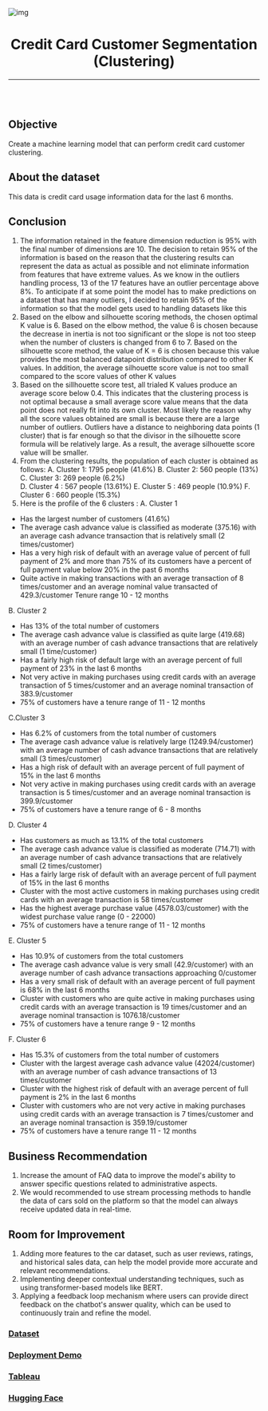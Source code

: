 ![img](https://miro.medium.com/v2/resize:fit:828/format:webp/0*roEnqE5qSiUbTJkp.jpg)

<center>

<h1>Credit Card Customer Segmentation (Clustering)</h1>

---

</center>

<br />
<br />

## **Objective**
Create a machine learning model that can perform credit card customer clustering.

## **About the dataset**

This data is credit card usage information data for the last 6 months.

## **Conclusion**

1. The information retained in the feature dimension reduction is 95% with the final number of dimensions are 10. The decision to retain 95% of the information is based on the reason that the clustering results can represent the data as actual as possible and not eliminate information from features that have extreme values. As we know in the outliers handling process, 13 of the 17 features have an outlier percentage above 8%. To anticipate if at some point the model has to make predictions on a dataset that has many outliers, I decided to retain 95% of the information so that the model gets used to handling datasets like this
2. Based on the elbow and silhouette scoring methods, the chosen optimal K value is 6. Based on the elbow method, the value 6 is chosen because the decrease in inertia is not too significant or the slope is not too steep when the number of clusters is changed from 6 to 7. Based on the silhouette score method, the value of K = 6 is chosen because this value provides the most balanced datapoint distribution compared to other K values. In addition, the average silhouette score value is not too small compared to the score values ​​of other K values
3. Based on the sillhouette score test, all trialed K values produce an average score below 0.4. This indicates that the clustering process is not optimal because a small average score value means that the data point does not really fit into its own cluster. Most likely the reason why all the score values obtained are small is because there are a large number of outliers. Outliers have a distance to neighboring data points (1 cluster) that is far enough so that the divisor in the silhouette score formula will be relatively large. As a result, the average silhouette score value will be smaller.
4. From the clustering results, the population of each cluster is obtained as follows:
  A. Cluster 1: 1795 people (41.6%)
  B. Cluster 2: 560 people (13%)
  C. Cluster 3: 269 people (6.2%)  
  D. Cluster 4 : 567 people (13.61%)
  E. Cluster 5 : 469 people (10.9%)
  F. Cluster 6 : 660 people (15.3%)
5. Here is the profile of the 6 clusters :
  A. Cluster 1
  - Has the largest number of customers (41.6%) 
  - The average cash advance value is classified as moderate (375.16) with an average cash advance transaction that is relatively small (2 times/customer) 
  - Has a very high   risk of default with an average value of percent of full payment of 2% and more than 75% of its customers have a percent of full payment value below 20% in the past 6 months
  - Quite active in making transactions    with an average transaction of 8 times/customer and an average nominal value transacted of 429.3/customer Tenure range 10 - 12 months

  B. Cluster 2
  - Has 13% of the total number of customers
  - The average cash advance value is classified as quite large (419.68) with an average number of cash advance transactions that are relatively small (1 time/customer)
  - Has a fairly high risk of default large with an average percent of full payment of 23% in the last 6 months
  - Not very active in making purchases using credit cards with an average transaction of 5 times/customer and an average nominal transaction of 383.9/customer
  - 75% of customers have a tenure range of 11 - 12 months

  C.Cluster 3
  - Has 6.2% of customers from the total number of customers
  - The average cash advance value is relatively large (1249.94/customer) with an average number of cash advance transactions that are relatively small (3 times/customer)
  - Has a high risk of default with an average percent of full payment of 15% in the last 6 months
  - Not very active in making purchases using credit cards with an average transaction is 5 times/customer and an average nominal transaction is 399.9/customer
  - 75% of customers have a tenure range of 6 - 8 months

  D. Cluster 4
  - Has customers as much as 13.1% of the total customers
  - The average cash advance value is classified as moderate (714.71) with an average number of cash advance transactions that are relatively small (2 times/customer)
  - Has a fairly large risk of default with an average percent of full payment of 15% in the last 6 months
  - Cluster with the most active customers in making purchases using credit cards with an average transaction is 58 times/customer
  - Has the highest average purchase value (4578.03/customer) with the widest purchase value range (0 - 22000)
  - 75% of customers have a tenure range of 11 - 12 months

  E. Cluster 5
  - Has 10.9% of customers from the total customers
  - The average cash advance value is very small (42.9/customer) with an average number of cash advance transactions approaching 0/customer
  - Has a very small risk of default with an average percent of full payment is 68% in the last 6 months
  - Cluster with customers who are quite active in making purchases using credit cards with an average transaction is 19 times/customer and an average nominal transaction is 1076.18/customer
  - 75% of customers have a tenure range 9 - 12 months

  F. Cluster 6
  - Has 15.3% of customers from the total number of customers
  - Cluster with the largest average cash advance value (42024/customer) with an average number of cash advance transactions of 13 times/customer
  - Cluster with the highest risk of default with an average percent of full payment is 2% in the last 6 months
  - Cluster with customers who are not very active in making purchases using credit cards with an average transaction is 7 times/customer and an average nominal transaction is 359.19/customer
  - 75% of customers have a tenure range 11 - 12 months

## **Business Recommendation**

1. Increase the amount of FAQ data to improve the model's ability to answer specific questions related to administrative aspects.    
2. We would recommended to use stream processing methods to handle the data of cars sold on the platform so that the model can always receive updated data in real-time.

## **Room for Improvement**

1. Adding more features to the car dataset, such as user reviews, ratings, and historical sales data, can help the model provide more accurate and relevant recommendations.
2. Implementing deeper contextual understanding techniques, such as using transformer-based models like BERT.
3. Applying a feedback loop mechanism where users can provide direct feedback on the chatbot's answer quality, which can be used to continuously train and refine the model.

### [**Dataset**](https://www.kaggle.com/datasets/indraputra21/used-car-listings-in-indonesia?select=used_car.csv)
### [**Deployment Demo**](https://drive.google.com/file/d/18srgZGhkPxruex62RCXlwg3URjR7Puq8/view?usp=sharing)
### [**Tableau**](https://public.tableau.com/app/profile/ahmad.dani.rifai/viz/CarListing_17223143129200/Dashboard1?publish=yes)
### [**Hugging Face**](https://huggingface.co/spaces/vickybelario/project01)
